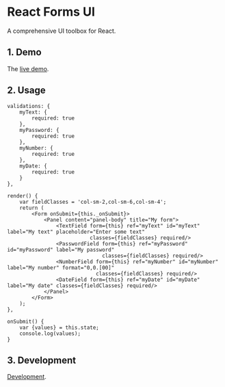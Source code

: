 # React Forms UI

A comprehensive UI toolbox for React.

## 1. Demo

The [live demo](http://react-forms-ui.s3-website-us-east-1.amazonaws.com/app).

## 2. Usage

	validations: {
		myText: {
			required: true
		},
		myPassword: {
			required: true
		},
		myNumber: {
			required: true
		},
		myDate: {
			required: true
		}
	},
	
	render() {
		var fieldClasses = 'col-sm-2,col-sm-6,col-sm-4';
		return (
			<Form onSubmit={this._onSubmit}>
				<Panel content="panel-body" title="My form">
					<TextField form={this} ref="myText" id="myText" label="My text" placeholder="Enter some text"
					           classes={fieldClasses} required/>
					<PasswordField form={this} ref="myPassword" id="myPassword" label="My password"
					               classes={fieldClasses} required/>
					<NumberField form={this} ref="myNumber" id="myNumber" label="My number" format="0,0.[00]"
					             classes={fieldClasses} required/>
					<DateField form={this} ref="myDate" id="myDate" label="My date" classes={fieldClasses} required/>
				</Panel>
			</Form>
		);
	},
	
	onSubmit() {
		var {values} = this.state;
		console.log(values);
	}

## 3. Development

[Development](Development.md).
